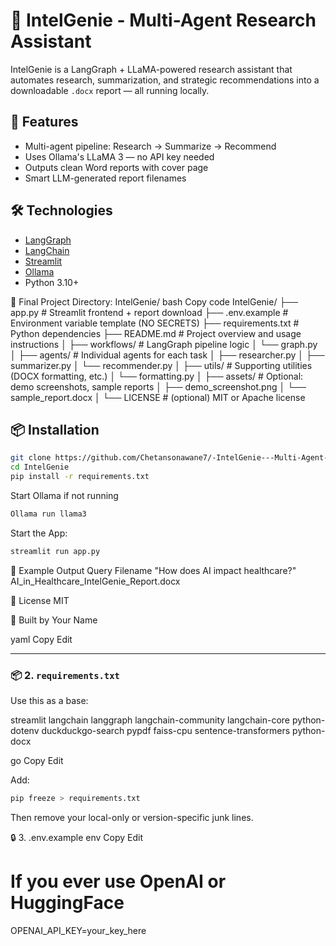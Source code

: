 # 🧠 IntelGenie - Multi-Agent Research Assistant

IntelGenie is a LangGraph + LLaMA-powered research assistant that automates research, summarization, and strategic recommendations into a downloadable `.docx` report — all running locally.

## 🚀 Features
- Multi-agent pipeline: Research → Summarize → Recommend
- Uses Ollama's LLaMA 3 — no API key needed
- Outputs clean Word reports with cover page
- Smart LLM-generated report filenames

## 🛠️ Technologies
- [LangGraph](https://github.com/langchain-ai/langgraph)
- [LangChain](https://github.com/langchain-ai/langchain)
- [Streamlit](https://streamlit.io)
- [Ollama](https://ollama.com/)
- Python 3.10+

📁 Final Project Directory: IntelGenie/
bash
Copy code
IntelGenie/
├── app.py                        # Streamlit frontend + report download
├── .env.example                 # Environment variable template (NO SECRETS)
├── requirements.txt             # Python dependencies
├── README.md                    # Project overview and usage instructions
│
├── workflows/                   # LangGraph pipeline logic
│   └── graph.py
│
├── agents/                      # Individual agents for each task
│   ├── researcher.py
│   ├── summarizer.py
│   └── recommender.py
│
├── utils/                       # Supporting utilities (DOCX formatting, etc.)
│   └── formatting.py
│
├── assets/                      # Optional: demo screenshots, sample reports
│   ├── demo_screenshot.png
│   └── sample_report.docx
│
└── LICENSE                      # (optional) MIT or Apache license

## 📦 Installation
```bash
git clone https://github.com/Chetansonawane7/-IntelGenie---Multi-Agent-Research-Assistant.git
cd IntelGenie
pip install -r requirements.txt
```

Start Ollama if not running
```bash
Ollama run llama3
```

Start the App:
```bash
streamlit run app.py
```

📁 Example Output
Query	Filename
"How does AI impact healthcare?"	AI_in_Healthcare_IntelGenie_Report.docx

📄 License
MIT

👤 Built by Your Name

yaml
Copy
Edit

---

### 📦 2. `requirements.txt`

Use this as a base:

streamlit
langchain
langgraph
langchain-community
langchain-core
python-dotenv
duckduckgo-search
pypdf
faiss-cpu
sentence-transformers
python-docx

go
Copy
Edit

Add:
```bash
pip freeze > requirements.txt
```
Then remove your local-only or version-specific junk lines.


🔒 3. .env.example
env
Copy
Edit
# If you ever use OpenAI or HuggingFace
OPENAI_API_KEY=your_key_here
